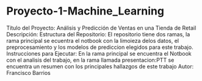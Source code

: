 # Proyecto-1-Machine_Learning

Título del Proyecto: Análisis y Predicción de Ventas en una Tienda de Retail
Descripción: 
Estructura del Repositorio: El repositorio tiene dos ramas, la rama principal se ecuentra el notbook con la limoieza delos datos, el preprocesamiento y los modelos de prediccion elegidos para este trabajo.
Instrucciones para Ejecutar: En la rama principal se encuentra el Notbook con el analisis del trabajo, en la rama llamada presentacion:PTT se encuentra un resumen con los principales hallazgos de este trabajo
Autor: Francisco Barrios
